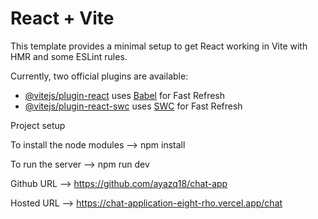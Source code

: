 # React + Vite

This template provides a minimal setup to get React working in Vite with HMR and some ESLint rules.

Currently, two official plugins are available:

- [@vitejs/plugin-react](https://github.com/vitejs/vite-plugin-react/blob/main/packages/plugin-react/README.md) uses [Babel](https://babeljs.io/) for Fast Refresh
- [@vitejs/plugin-react-swc](https://github.com/vitejs/vite-plugin-react-swc) uses [SWC](https://swc.rs/) for Fast Refresh


Project setup

To install the node modules
--> npm install

To run the server
--> npm run dev

Github URL
--> https://github.com/ayazq18/chat-app

Hosted URL
--> https://chat-application-eight-rho.vercel.app/chat

